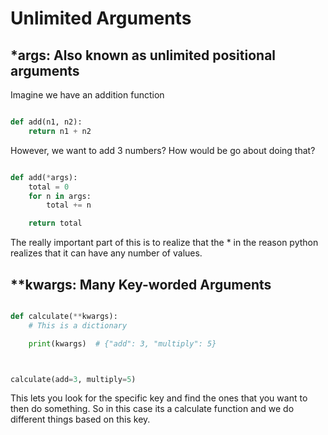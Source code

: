 # Unlimited Arguments

## \*args: Also known as unlimited positional arguments

Imagine we have an addition function

```python

def add(n1, n2):
    return n1 + n2

```

However, we want to add 3 numbers? How would be go about doing that?

```python

def add(*args):
    total = 0
    for n in args:
        total += n

    return total

```

The really important part of this is to realize that the \* in the reason python realizes that it can have any number of values.

## \*\*kwargs: Many Key-worded Arguments

```python

def calculate(**kwargs):
    # This is a dictionary

    print(kwargs)  # {"add": 3, "multiply": 5}



calculate(add=3, multiply=5)
```

This lets you look for the specific key and find the ones that you want to then do something. So in this case its a calculate function and we do different things based on this key.
